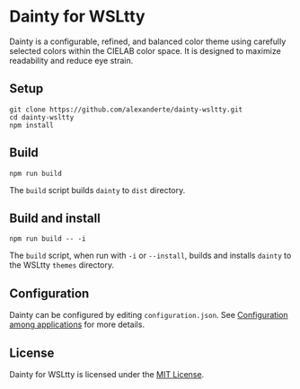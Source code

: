 # Dainty for WSLtty

Dainty is a configurable, refined, and balanced color theme using carefully selected colors within the CIELAB color space. It is designed to maximize readability and reduce eye strain.

## Setup

    git clone https://github.com/alexanderte/dainty-wsltty.git
    cd dainty-wsltty
    npm install

## Build

    npm run build

The `build` script builds `dainty` to `dist` directory.

## Build and install

    npm run build -- -i

The `build` script, when run with `-i` or `--install`, builds and installs `dainty` to the WSLtty `themes` directory.

## Configuration

Dainty can be configured by editing `configuration.json`. See [Configuration among applications](https://github.com/alexanderte/dainty-shared/blob/master/configuration-shared.md) for more details.

## License

Dainty for WSLtty is licensed under the [MIT License](https://github.com/alexanderte/dainty-wsltty/blob/master/license.md).
